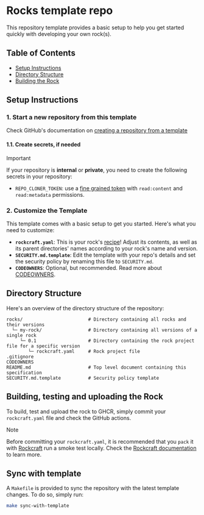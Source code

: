 # Rocks template repo

This repository template provides a basic setup to help you get started quickly with developing your own rock(s).

## Table of Contents

- [Setup Instructions](#setup-instructions)
- [Directory Structure](#directory-structure)
- [Building the Rock](#building-the-rock)

## Setup Instructions

### 1. Start a new repository from this template

Check GitHub's documentation on [creating a repository from a template](https://docs.github.com/en/repositories/creating-and-managing-repositories/creating-a-repository-from-a-template)

#### 1.1. Create secrets, if needed

> [!IMPORTANT]
> If your repository is **internal** or **private**, you need to create the
> following secrets in your repository:
>
> - `REPO_CLONER_TOKEN`: use a [fine grained token](https://docs.github.com/en/authentication/keeping-your-account-and-data-secure/managing-your-personal-access-tokens#creating-a-fine-grained-personal-access-token) with `read:content` and
> `read:metadata` permissions.

### 2. Customize the Template

This template comes with a basic setup to get you started. Here's what you need to customize:

- **`rockcraft.yaml`**: This is your rock's [recipe](https://documentation.ubuntu.com/rockcraft/en/stable/reference/rockcraft.yaml/)! Adjust its contents, as well as its parent directories' names according to your rock's name and version.
- **`SECURITY.md.template`**: Edit the template with your repo's details and set the security policy by renaming this file to `SECURITY.md`.
- **`CODEOWNERS`**: Optional, but recommended. Read more about [CODEOWNERS](https://docs.github.com/en/repositories/managing-your-repositorys-settings-and-features/customizing-your-repository/about-code-owners).

## Directory Structure

Here's an overview of the directory structure of the repository:

```
rocks/                        # Directory containing all rocks and their versions
  └─ my-rock/                 # Directory containing all versions of a single rock
     └─ 0.1                   # Directory containing the rock project file for a specific version
        └─ rockcraft.yaml     # Rock project file
.gitignore
CODEOWNERS                    
README.md                     # Top level document containing this specification
SECURITY.md.template          # Security policy template
```

## Building, testing and uploading the Rock

To build, test and upload the rock to GHCR, simply commit your `rockcraft.yaml`
file and check the GitHub actions.

> [!NOTE]
> Before committing your `rockcraft.yaml`, it is recommended that you `pack` it
> with [Rockcraft](https://snapcraft.io/rockcraft) run a smoke test locally.
> Check the [Rockcraft documentation](https://documentation.ubuntu.com/rockcraft) to learn more.

## Sync with template

A `Makefile` is provided to sync the repository with the latest template changes. To do so, simply run:

```bash
make sync-with-template
```
